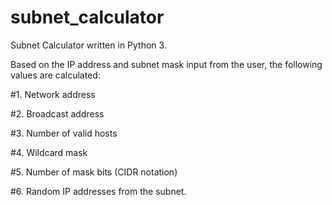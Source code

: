 # subnet_calculator

Subnet Calculator written in Python 3.

Based on the IP address and subnet mask input from the user, the following values are calculated:

#1. Network address

#2. Broadcast address

#3. Number of valid hosts

#4. Wildcard mask

#5. Number of mask bits (CIDR notation)

#6. Random IP addresses from the subnet.
